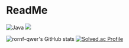 # ReadMe

![Java](https://img.shields.io/badge/Java-007396.svg?&style=for-the-badge&logo=Java&logoColor=white)
<img src="https://img.shields.io/badge/JAVA-007396?style=flat-square&logo=JAVA&logoColor=white" />

![rornf-qwer's GitHub stats](https://github-readme-stats.vercel.app/api?username=rornf-qwer&show_icons=true&theme=tokyonight) 
[![Solved.ac Profile](http://mazassumnida.wtf/api/v2/generate_badge?boj=tmskwjs)](https://solved.ac/tmskwjs/)

